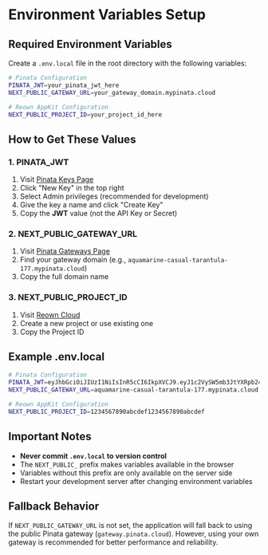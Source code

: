 # Environment Variables Setup

## Required Environment Variables

Create a `.env.local` file in the root directory with the following variables:

```bash
# Pinata Configuration
PINATA_JWT=your_pinata_jwt_here
NEXT_PUBLIC_GATEWAY_URL=your_gateway_domain.mypinata.cloud

# Reown AppKit Configuration
NEXT_PUBLIC_PROJECT_ID=your_project_id_here
```

## How to Get These Values

### 1. PINATA_JWT
1. Visit [Pinata Keys Page](https://app.pinata.cloud/developers/keys)
2. Click "New Key" in the top right
3. Select Admin privileges (recommended for development)
4. Give the key a name and click "Create Key"
5. Copy the **JWT** value (not the API Key or Secret)

### 2. NEXT_PUBLIC_GATEWAY_URL
1. Visit [Pinata Gateways Page](https://app.pinata.cloud/gateway)
2. Find your gateway domain (e.g., `aquamarine-casual-tarantula-177.mypinata.cloud`)
3. Copy the full domain name

### 3. NEXT_PUBLIC_PROJECT_ID
1. Visit [Reown Cloud](https://cloud.reown.com/)
2. Create a new project or use existing one
3. Copy the Project ID

## Example .env.local

```bash
# Pinata Configuration
PINATA_JWT=eyJhbGciOiJIUzI1NiIsInR5cCI6IkpXVCJ9.eyJ1c2VySW5mb3JtYXRpb24iOnsiaWQiOiJkYjY5YjQ4ZC1hYzQwLTRhYjctOTQ5ZC1hYzQwYzQwYzQwYzQwIiwidXNlcm5hbWUiOiJteS1hcHAiLCJlbWFpbCI6InRlc3RAZXhhbXBsZS5jb20ifSwiaWF0IjoxNjQwOTk5OTk5LCJleHAiOjE2NDA5OTk5OTl9.example_signature
NEXT_PUBLIC_GATEWAY_URL=aquamarine-casual-tarantula-177.mypinata.cloud

# Reown AppKit Configuration
NEXT_PUBLIC_PROJECT_ID=1234567890abcdef1234567890abcdef
```

## Important Notes

- **Never commit `.env.local` to version control**
- The `NEXT_PUBLIC_` prefix makes variables available in the browser
- Variables without this prefix are only available on the server side
- Restart your development server after changing environment variables

## Fallback Behavior

If `NEXT_PUBLIC_GATEWAY_URL` is not set, the application will fall back to using the public Pinata gateway (`gateway.pinata.cloud`). However, using your own gateway is recommended for better performance and reliability.
